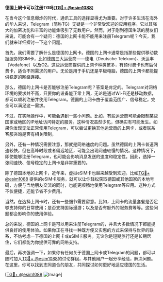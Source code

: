 **德国上網卡可以注册TG吗[[TG💪+ @esim1088](https://t.me/s/esim1088)]**

在当今这个信息爆炸的时代，通讯工具的选择显得尤为重要。对于许多生活在海外的华人来说，Telegram（简称TG）无疑是一个非常受欢迎的应用程序。它以其强大的加密功能和丰富的功能集吸引了无数用户。然而，对于刚到德国生活的朋友们来说，可能会有一个疑问：德国的上网卡能不能用来注册Telegram呢？今天，我们就来详细探讨一下这个问题。

首先，我们需要了解什么是德国的上网卡。德国的上网卡通常是指那些提供移动数据服务的SIM卡，比如德国三大运营商——德电（Deutsche Telekom）、沃达丰（Vodafone）以及O2。这些运营商提供的上网卡种类繁多，有预付费卡也有后付费卡，适合不同需求的用户。无论是用于手机还是平板电脑，德国的上网卡都能提供稳定的网络连接。

那么，德国的上网卡是否能够注册Telegram呢？答案是肯定的。Telegram对网络环境的要求并不高，只要你的设备能正常上网，无论是通过Wi-Fi还是移动数据，都可以顺利注册并使用Telegram。德国的上网卡由于覆盖范围广、信号稳定，完全可以满足这一需求。

不过，在实际操作中，可能会遇到一些小问题。比如，有些运营商可能会限制某些国家或地区的IP地址访问特定的服务。这种情况虽然少见，但确实有可能发生。如果你发现无法正常使用Telegram，可以尝试更换其他运营商的上网卡，或者联系客服咨询是否有相关限制。

另外，还有一种情况需要注意，那就是网络速度的问题。虽然德国的上网卡普遍网速较快，但在高峰时段或者偏远地区，可能会出现网速较慢的情况。这种情况下，即使能够注册Telegram，也可能会影响消息发送的速度和稳定性。因此，选择一张网速快、信号稳定的上网卡是非常重要的。

除了德国本地的上网卡，近年来，虚拟eSIM卡也越来越受到欢迎。比如[TG💪+ @esim1088](https://t.me/s/esim1088) 提供的eSIM卡服务，就可以让你轻松获取德国或其他国家的本地号码，方便与当地朋友交流的同时，也能更顺畅地使用Telegram等应用。这种方式不仅便捷，还能节省不少费用。

当然，在选择上网卡时，还有一些细节需要留意。比如，上网卡的流量套餐是否足够支持你的日常使用；是否支持国际漫游；以及是否有额外的服务费等等。这些问题都会影响你的使用体验。

总的来说，德国的上网卡是可以用来注册Telegram的，并且大多数情况下都能提供良好的使用体验。如果你正在寻找一种既方便又实惠的方式来保持与世界的联系，不妨考虑一下德国的上网卡或eSIM卡服务。无论你是短期旅行还是长期居住，它们都能为你提供可靠的网络支持。

最后，再次强调一下，如果你有任何关于德国上网卡或Telegram的问题，都可以随时加入[TG💪+ @esim1088](https://t.me/s/esim1088)的讨论群组，与其他用户一起分享经验，解决问题。在这里，你可以找到志同道合的朋友，共同探讨如何更好地适应德国的生活。

[[TG💪+ @esim1088](https://t.me/s/esim1088) ![Image](https://i.postimg.cc/4NQfJmqS/Snipaste-2025-05-13-00-14-12.png)]
